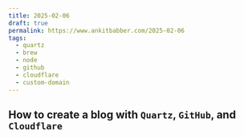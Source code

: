 ```yaml
---
title: 2025-02-06
draft: true 
permalink: https://www.ankitbabber.com/2025-02-06
tags:
  - quartz
  - brew
  - node
  - github
  - cloudflare
  - custom-domain 
---
```


## How to create a blog with `Quartz`, `GitHub`, and `Cloudflare`
